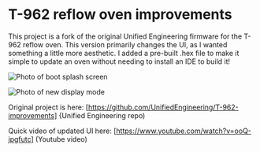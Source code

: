 ﻿T-962 reflow oven improvements
==============================
This project is a fork of the original Unified Engineering firmware for the T-962 reflow oven. This version primarily changes the UI, as I wanted something a little more aesthetic. I added a pre-built .hex file to make it simple to update an oven without needing to install an IDE to build it!

![Photo of boot splash screen](http://www.smashcat.org/av/T-962-2.jpg)

![Photo of new display mode](http://www.smashcat.org/av/display-mode-2.jpg)

Original project is here: [https://github.com/UnifiedEngineering/T-962-improvements] {Unified Engineering repo)

Quick video of updated UI here: [https://www.youtube.com/watch?v=ooQ-jpgfutc] (Youtube video)
